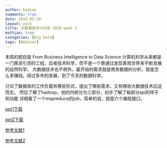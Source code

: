 ```yaml
---
author: bydiao
comments: true
date: 2016-05-20
layout: post
title: 大数据技术讨论组 2016 week 1
mathjax: true
categories: [Big Data]
tags: [Webinar]
---
```


本周的题目是    From Business Intelligence to Data Science
计算机科学从来都是一门需求引领的工程，后者技术科学，而不是一个靠通过发现客观世界来不断发展的自然科学。
大数据技术也不例外，最开始的需求就是商务数据的分析，就是怎么多赚钱。经过多年的发展，到了今天的数据科学。


讨论了数据库的工作负载有哪些形式，提出了哪些需求，又有哪些大数据技术应运而生。
然后了解了hadoop，他的内核分为三部分，初步了解了每部分api的样子和功能
详细看了一个mapreduce的job，简单的说，就是六个编程接口。




[ppt1下载](http://diaoboyu.cn/assets/2016_week1/2_from_BI_to_DataScience.pptx)

[ppt2下载](http://diaoboyu.cn/assets/2016_week1/Week2_SparkSummitChina2016.pptx)

[参考文献1](http://diaoboyu.cn/assets/2016_week1/Chaudhuri_Daya_1997.pdf)

[参考文献2](http://diaoboyu.cn/assets/2016_week1/Hammerbacher_2009.pdf)
